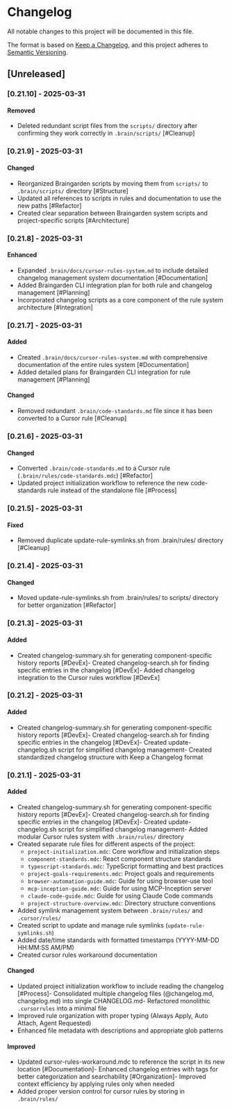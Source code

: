 # Changelog

All notable changes to this project will be documented in this file.

The format is based on [Keep a Changelog](https://keepachangelog.com/en/1.0.0/),
and this project adheres to [Semantic Versioning](https://semver.org/spec/v2.0.0.html).

## [Unreleased]

### [0.21.10] - 2025-03-31

#### Removed
- Deleted redundant script files from the `scripts/` directory after confirming they work correctly in `.brain/scripts/` [#Cleanup]

### [0.21.9] - 2025-03-31

#### Changed
- Reorganized Braingarden scripts by moving them from `scripts/` to `.brain/scripts/` directory [#Structure]
- Updated all references to scripts in rules and documentation to use the new paths [#Refactor]
- Created clear separation between Braingarden system scripts and project-specific scripts [#Architecture]

### [0.21.8] - 2025-03-31

#### Enhanced
- Expanded `.brain/docs/cursor-rules-system.md` to include detailed changelog management system documentation [#Documentation]
- Added Braingarden CLI integration plan for both rule and changelog management [#Planning]
- Incorporated changelog scripts as a core component of the rule system architecture [#Integration]

### [0.21.7] - 2025-03-31

#### Added
- Created `.brain/docs/cursor-rules-system.md` with comprehensive documentation of the entire rules system [#Documentation]
- Added detailed plans for Braingarden CLI integration for rule management [#Planning]

#### Changed
- Removed redundant `.brain/code-standards.md` file since it has been converted to a Cursor rule [#Cleanup]

### [0.21.6] - 2025-03-31

#### Changed
- Converted `.brain/code-standards.md` to a Cursor rule (`.brain/rules/code-standards.mdc`) [#Refactor]
- Updated project initialization workflow to reference the new code-standards rule instead of the standalone file [#Process]

### [0.21.5] - 2025-03-31

#### Fixed
- Removed duplicate update-rule-symlinks.sh from .brain/rules/ directory [#Cleanup]
### [0.21.4] - 2025-03-31

#### Changed
- Moved update-rule-symlinks.sh from .brain/rules/ to scripts/ directory for better organization [#Refactor]
### [0.21.3] - 2025-03-31

#### Added
- Created changelog-summary.sh for generating component-specific history reports [#DevEx]- Created changelog-search.sh for finding specific entries in the changelog [#DevEx]- Added changelog integration to the Cursor rules workflow [#DevEx]
### [0.21.2] - 2025-03-31

#### Added
- Created changelog-summary.sh for generating component-specific history reports [#DevEx]- Created changelog-search.sh for finding specific entries in the changelog [#DevEx]- Created update-changelog.sh script for simplified changelog management- Created standardized changelog structure with Keep a Changelog format
### [0.21.1] - 2025-03-31

#### Added
- Created changelog-summary.sh for generating component-specific history reports [#DevEx]- Created changelog-search.sh for finding specific entries in the changelog [#DevEx]- Created update-changelog.sh script for simplified changelog management- Added modular Cursor rules system with `.brain/rules/` directory
- Created separate rule files for different aspects of the project:
  - `project-initialization.mdc`: Core workflow and initialization steps
  - `component-standards.mdc`: React component structure standards
  - `typescript-standards.mdc`: TypeScript formatting and best practices
  - `project-goals-requirements.mdc`: Project goals and requirements
  - `browser-automation-guide.mdc`: Guide for using browser-use tool
  - `mcp-inception-guide.mdc`: Guide for using MCP-Inception server
  - `claude-code-guide.mdc`: Guide for using Claude Code commands
  - `project-structure-overview.mdc`: Directory structure conventions
- Added symlink management system between `.brain/rules/` and `.cursor/rules/`
- Created script to update and manage rule symlinks (`update-rule-symlinks.sh`)
- Added date/time standards with formatted timestamps (YYYY-MM-DD HH:MM:SS AM/PM)
- Created cursor rules workaround documentation

#### Changed
- Updated project initialization workflow to include reading the changelog [#Process]- Consolidated multiple changelog files (@changelog.md, changelog.md) into single CHANGELOG.md- Refactored monolithic `.cursorrules` into a minimal file 
- Improved rule organization with proper typing (Always Apply, Auto Attach, Agent Requested)
- Enhanced file metadata with descriptions and appropriate glob patterns

#### Improved
- Updated cursor-rules-workaround.mdc to reference the script in its new location [#Documentation]- Enhanced changelog entries with tags for better categorization and searchability [#Organization]- Improved context efficiency by applying rules only when needed
- Added proper version control for cursor rules by storing in `.brain/rules/`